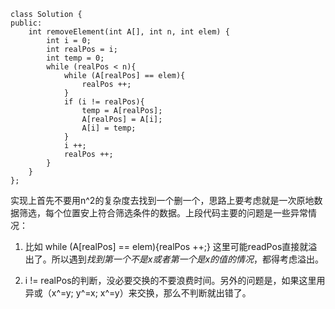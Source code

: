 
    class Solution {
    public:
        int removeElement(int A[], int n, int elem) {
            int i = 0;
            int realPos = i;
            int temp = 0;
            while (realPos < n){
                while (A[realPos] == elem){
                    realPos ++;
                }
                if (i != realPos){
                    temp = A[realPos];
                    A[realPos] = A[i];
                    A[i] = temp;
                }
                i ++;
                realPos ++;
            }
        }
    };


  实现上首先不要用n^2的复杂度去找到一个删一个，思路上要考虑就是一次原地数据筛选，每个位置安上符合筛选条件的数据。上段代码主要的问题是一些异常情况：

  1. 比如 while (A[realPos] == elem){realPos ++;} 这里可能readPos直接就溢出了。所以遇到*找到第一个不是x或者第一个是x的值的情况*，都得考虑溢出。
  
  2. i != realPos的判断，没必要交换的不要浪费时间。另外的问题是，如果这里用异或（x^=y; y^=x; x^=y）来交换，那么不判断就出错了。
